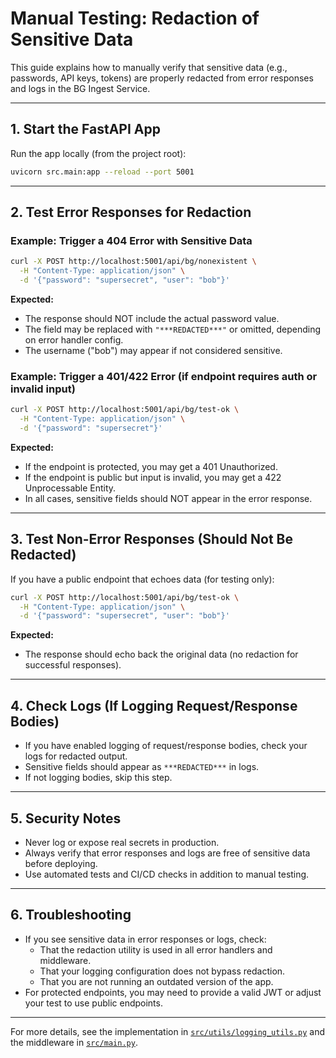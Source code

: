 # Manual Testing: Redaction of Sensitive Data

This guide explains how to manually verify that sensitive data (e.g., passwords, API keys, tokens) are properly redacted from error responses and logs in the BG Ingest Service.

---

## 1. Start the FastAPI App

Run the app locally (from the project root):

```sh
uvicorn src.main:app --reload --port 5001
```

---

## 2. Test Error Responses for Redaction

### Example: Trigger a 404 Error with Sensitive Data

```sh
curl -X POST http://localhost:5001/api/bg/nonexistent \
  -H "Content-Type: application/json" \
  -d '{"password": "supersecret", "user": "bob"}'
```

**Expected:**
- The response should NOT include the actual password value.
- The field may be replaced with `"***REDACTED***"` or omitted, depending on error handler config.
- The username ("bob") may appear if not considered sensitive.

### Example: Trigger a 401/422 Error (if endpoint requires auth or invalid input)

```sh
curl -X POST http://localhost:5001/api/bg/test-ok \
  -H "Content-Type: application/json" \
  -d '{"password": "supersecret"}'
```

**Expected:**
- If the endpoint is protected, you may get a 401 Unauthorized.
- If the endpoint is public but input is invalid, you may get a 422 Unprocessable Entity.
- In all cases, sensitive fields should NOT appear in the error response.

---

## 3. Test Non-Error Responses (Should Not Be Redacted)

If you have a public endpoint that echoes data (for testing only):

```sh
curl -X POST http://localhost:5001/api/bg/test-ok \
  -H "Content-Type: application/json" \
  -d '{"password": "supersecret", "user": "bob"}'
```

**Expected:**
- The response should echo back the original data (no redaction for successful responses).

---

## 4. Check Logs (If Logging Request/Response Bodies)

- If you have enabled logging of request/response bodies, check your logs for redacted output.
- Sensitive fields should appear as `***REDACTED***` in logs.
- If not logging bodies, skip this step.

---

## 5. Security Notes
- Never log or expose real secrets in production.
- Always verify that error responses and logs are free of sensitive data before deploying.
- Use automated tests and CI/CD checks in addition to manual testing.

---

## 6. Troubleshooting
- If you see sensitive data in error responses or logs, check:
  - That the redaction utility is used in all error handlers and middleware.
  - That your logging configuration does not bypass redaction.
  - That you are not running an outdated version of the app.
- For protected endpoints, you may need to provide a valid JWT or adjust your test to use public endpoints.

---

For more details, see the implementation in [`src/utils/logging_utils.py`](../../src/utils/logging_utils.py) and the middleware in [`src/main.py`](../../src/main.py). 